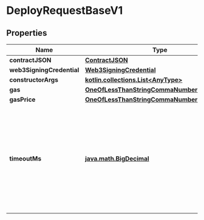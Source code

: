 
# DeployRequestBaseV1

## Properties
Name | Type | Description | Notes
------------ | ------------- | ------------- | -------------
**contractJSON** | [**ContractJSON**](ContractJSON.md) |  | 
**web3SigningCredential** | [**Web3SigningCredential**](Web3SigningCredential.md) |  | 
**constructorArgs** | [**kotlin.collections.List&lt;AnyType&gt;**](AnyType.md) |  |  [optional]
**gas** | [**OneOfLessThanStringCommaNumberGreaterThan**](OneOfLessThanStringCommaNumberGreaterThan.md) |  |  [optional]
**gasPrice** | [**OneOfLessThanStringCommaNumberGreaterThan**](OneOfLessThanStringCommaNumberGreaterThan.md) |  |  [optional]
**timeoutMs** | [**java.math.BigDecimal**](java.math.BigDecimal.md) | The amount of milliseconds to wait for a transaction receipt with theaddress of the contract(which indicates successful deployment) beforegiving up and crashing. |  [optional]



